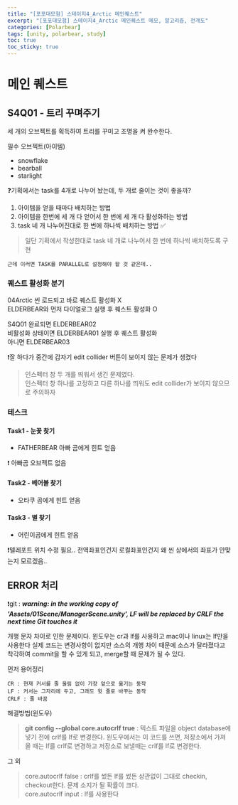 ```yaml
---
title: "[포포대모험] 스테이지4_Arctic 메인퀘스트"
excerpt: "[포포대모험] 스테이지4_Arctic 메인퀘스트 메모, 알고리즘, 전개도"
categories: [Polarbear]
tags: [unity, polarbear, study]
toc: true
toc_sticky: true
---
```


# 메인 퀘스트

## S4Q01 - 트리 꾸며주기

세 개의 오브젝트를 획득하여 트리를 꾸미고 조명을 켜 완수한다.

필수 오브젝트(아이템)  
+ snowflake
+ bearball
+ starlight

❓기획에서는 task를 4개로 나누어 놨는데, 두 개로 줄이는 것이 좋을까?  

1. 아이템을 얻을 때마다 배치하는 방법  
2. 아이템을 한번에 세 개 다 얻어서 한 번에 세 개 다 활성화하는 방법  
3. task 네 개 나누어진대로 한 번에 하나씩 배치하는 방법 ✅  
  
> 일단 기획에서 작성한대로 task 네 개로 나누어서 한 번에 하나씩 배치하도록 구현  

```note
근데 이러면 TASK를 PARALLEL로 설정해야 할 것 같은데..
```

### 퀘스트 활성화 분기

04Arctic 씬 로드되고 바로 퀘스트 활성화 X  
ELDERBEAR와 먼저 다이얼로그 실행 후 퀘스트 활성화 O  

S4Q01 완료되면 ELDERBEAR02  
비활성화 상태이면 ELDERBEAR01 실행 후 퀘스트 활성화  
아니면 ELDERBEAR03  

❗잘 하다가 중간에 갑자기 edit collider 버튼이 보이지 않는 문제가 생겼다  
> 인스펙터 창 두 개를 띄워서 생긴 문제였다.  
> 인스펙터 창 하나를 고정하고 다른 하나를 띄워도 edit collider가 보이지 않으므로 주의하자  

### 테스크

#### Task1 - 눈꽃 찾기

+ FATHERBEAR 아빠 곰에게 힌트 얻음

❗ 아빠곰 오브젝트 없음


#### Task2 - 베어볼 찾기

+ 오타쿠 곰에게 힌트 얻음

#### Task3 - 별 찾기

+ 어린이곰에게 힌트 얻음

❗텔레포트 위치 수정 필요.. 전역좌표인건지 로컬좌표인건지 왜 씬 상에서의 좌표가 안맞는지 모르겠음..


## ERROR 처리

❗git : ***warning: in the working copy of 'Assets/01Scene/ManagerScene.unity', LF will be replaced by CRLF the next time Git touches it***  

개행 문자 차이로 인한 문제이다. 윈도우는 cr과 lf를 사용하고 mac이나 linux는 lf만을 사용한다
실제 코드는 변경사항이 없지만 소스의 개행 차이 때문에 소스가 달라졌다고 착각하여 commit을 할 수 있게 되고, merge할 때 문제가 될 수 있다. 

먼저 용어정리  
```
CR : 현재 커서를 줄 올림 없이 가장 앞으로 옮기는 동작  
LF : 커서는 그자리에 두고, 그래도 윗 줄로 바꾸는 동작  
CRLF : 줄 바꿈
```  

해결방법(윈도우)  
> **git config --global core.autocrlf true** : 텍스트 파일을 object database에 넣기 전에 crlf를 lf로 변경한다. 윈도우에서는 이 코드를 쓰면, 저장소에서 가져올 때는 lf를 crlf로 변경하고 저장소로 보낼때는 crlf를 lf로 변경한다.

그 외  
> core.autocrlf false : crlf를 썼든 lf를 썼든 상관없이 그대로 checkin, checkout한다. 문제 소지가 될 확률이 크다.  
> core.autocrlf input : lf를 사용한다